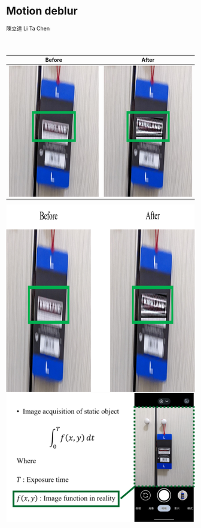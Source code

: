# Motion deblur

陳立達 Li Ta Chen

<p align="center">
  <br>
  
  <br>
</p>


| Before      |After        |
:-------------------------:|:-------------------------:
<img src="Images/1_Before.jpg" width="350" height="350"> | <img src="Images/1_After.jpg" width="350" height="350">

  
  
<img src="Images/Picture1.png" width="750" height="500">

<img src="Images/Picture2.png">
